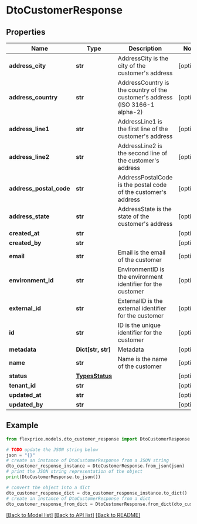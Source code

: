 # DtoCustomerResponse


## Properties

Name | Type | Description | Notes
------------ | ------------- | ------------- | -------------
**address_city** | **str** | AddressCity is the city of the customer&#39;s address | [optional] 
**address_country** | **str** | AddressCountry is the country of the customer&#39;s address (ISO 3166-1 alpha-2) | [optional] 
**address_line1** | **str** | AddressLine1 is the first line of the customer&#39;s address | [optional] 
**address_line2** | **str** | AddressLine2 is the second line of the customer&#39;s address | [optional] 
**address_postal_code** | **str** | AddressPostalCode is the postal code of the customer&#39;s address | [optional] 
**address_state** | **str** | AddressState is the state of the customer&#39;s address | [optional] 
**created_at** | **str** |  | [optional] 
**created_by** | **str** |  | [optional] 
**email** | **str** | Email is the email of the customer | [optional] 
**environment_id** | **str** | EnvironmentID is the environment identifier for the customer | [optional] 
**external_id** | **str** | ExternalID is the external identifier for the customer | [optional] 
**id** | **str** | ID is the unique identifier for the customer | [optional] 
**metadata** | **Dict[str, str]** | Metadata | [optional] 
**name** | **str** | Name is the name of the customer | [optional] 
**status** | [**TypesStatus**](TypesStatus.md) |  | [optional] 
**tenant_id** | **str** |  | [optional] 
**updated_at** | **str** |  | [optional] 
**updated_by** | **str** |  | [optional] 

## Example

```python
from flexprice.models.dto_customer_response import DtoCustomerResponse

# TODO update the JSON string below
json = "{}"
# create an instance of DtoCustomerResponse from a JSON string
dto_customer_response_instance = DtoCustomerResponse.from_json(json)
# print the JSON string representation of the object
print(DtoCustomerResponse.to_json())

# convert the object into a dict
dto_customer_response_dict = dto_customer_response_instance.to_dict()
# create an instance of DtoCustomerResponse from a dict
dto_customer_response_from_dict = DtoCustomerResponse.from_dict(dto_customer_response_dict)
```
[[Back to Model list]](../README.md#documentation-for-models) [[Back to API list]](../README.md#documentation-for-api-endpoints) [[Back to README]](../README.md)


